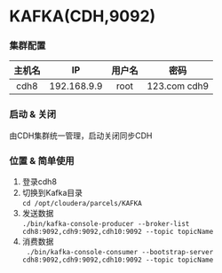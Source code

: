 # KAFKA(CDH,9092)

### 集群配置

主机名|IP|用户名|密码
:-:|:-:|:-:|:-:
cdh8|192.168.9.9|root|123.com cdh9|192.168.9.8|root|123.com cdh10|192.168.9.7|root|123.com

### 启动 & 关闭

由CDH集群统一管理，启动关闭同步CDH

### 位置 & 简单使用

1. 登录cdh8
2. 切换到Kafka目录  
   `cd /opt/cloudera/parcels/KAFKA`
3. 发送数据  
   `./bin/kafka-console-producer --broker-list cdh8:9092,cdh9:9092,cdh10:9092 --topic topicName`
4. 消费数据  
   ` ./bin/kafka-console-consumer --bootstrap-server cdh8:9092,cdh9:9092,cdh10:9092 --topic topicName`
